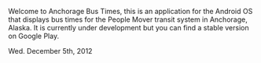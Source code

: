 Welcome to Anchorage Bus Times, this is an application for the Android OS that 
displays bus times for the People Mover transit system in Anchorage, Alaska. 
It is currently under development but you can find a stable version on Google 
Play.

Wed. December 5th, 2012
